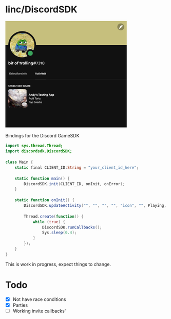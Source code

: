 # linc/DiscordSDK
<img src="richpresence.png" alt="drawing" width="75%" height=50%/>

Bindings for the Discord GameSDK

```actionscript
import sys.thread.Thread;
import discordsdk.DiscordSDK;

class Main {
	static final CLIENT_ID:String = "your_client_id_here";

	static function main() {
		DiscordSDK.init(CLIENT_ID, onInit, onError);
	}

	static function onInit() {
		DiscordSDK.updateActivity("", "", "", "", "icon", "", Playing, Sys.time(), 0);

		Thread.create(function() {
			while (true) {
				DiscordSDK.runCallbacks();
				Sys.sleep(0.4);
			}
		});
	}
}
```

This is work in progress, expect things to change.

# Todo
* [x] Not have race conditions
* [x] Parties
* [ ] Working invite callbacks'